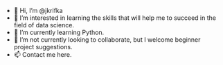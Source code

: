 - 👋 Hi, I’m @jkrifka
- 👀 I’m interested in learning the skills that will help me to succeed in the field of data science.
- 🌱 I’m currently learning Python.
- 💞️ I’m not currently looking to collaborate, but I welcome beginner project suggestions.
- 📫 Contact me here.

<!---
jkrifka/jkrifka is a ✨ special ✨ repository because its `README.md` (this file) appears on your GitHub profile.
You can click the Preview link to take a look at your changes.
--->
